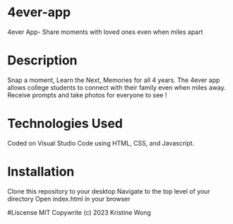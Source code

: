 # 4ever-app
4ever App- Share moments with loved ones even when miles apart

# Description
Snap a moment, Learn the Next, Memories for all 4 years. The 4ever app allows college students to connect with their family even when miles away. Receive prompts and take photos for everyone to see !

# Technologies Used
Coded on Visual Studio Code using HTML, CSS, and Javascript.

# Installation
Clone this repository to your desktop
Navigate to the top level of your directory
Open index.html in your browser

#Liscense
MIT
Copywrite (c) 2023 Kristine Wong

